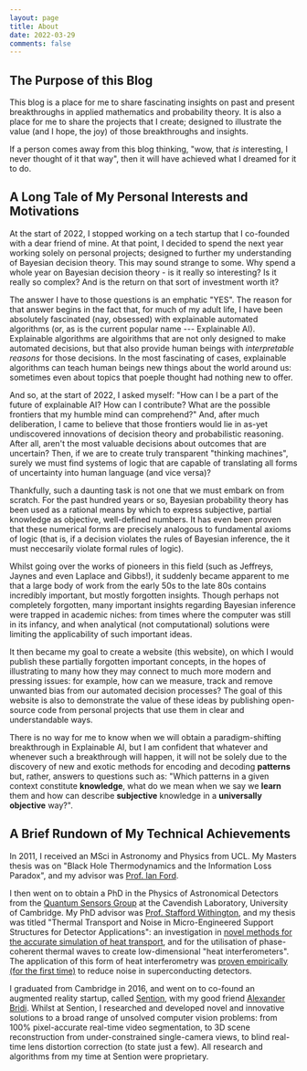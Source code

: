 ```yaml
---
layout: page
title: About
date: 2022-03-29
comments: false
---
```


## The Purpose of this Blog

This blog is a place for me to share fascinating insights on past and present breakthroughs in applied mathematics and probability theory. It is also a place for me to share the projects that I create; designed to illustrate the value (and I hope, the joy) of those breakthroughs and insights.

If a person comes away from this blog thinking, "wow, that *is* interesting, I never thought of it that way", then it will have achieved what I dreamed for it to do.

## A Long Tale of My Personal Interests and Motivations

At the start of 2022, I stopped working on a tech startup that I co-founded with a dear friend of mine. At that point, I decided to spend the next year working solely on personal projects; designed to further my understanding of Bayesian decision theory. This may sound strange to some. Why spend a whole year on Bayesian decision theory - is it really so interesting? Is it really so complex? And is the return on that sort of investment worth it? 

The answer I have to those questions is an emphatic "YES". The reason for that answer begins in the fact that, for much of my adult life, I have been absolutely fascinated (nay, obsessed) with explainable automated algorithms (or, as is the current popular name --- Explainable AI). Explainable algorithms are algoirithms that are not only designed to make automated decisions, but that also provide human beings with *interpretable reasons* for those decisions. In the most fascinating of cases, explainable algorithms can teach human beings new things about the world around us: sometimes even about topics that poeple thought had nothing new to offer.

And so, at the start of 2022, I asked myself: "How can I be a part of the future of explainable AI? How can I contribute? What are the possible frontiers that my humble mind can comprehend?" And, after much deliberation, I came to believe that those frontiers would lie in as-yet undiscovered innovations of decision theory and probabilistic reasoning. After all, aren't the most valuable decisions about outcomes that are uncertain? Then, if we are to create truly transparent "thinking machines", surely we must find systems of logic that are capable of translating all forms of uncertainty into human language (and vice versa)?

Thankfully, such a daunting task is not one that we must embark on from scratch. For the past hundred years or so, Bayesian probability theory has been used as a rational means by which to express subjective, partial knowledge as objective, well-defined numbers. It has even been proven that these numerical forms are precisely analogous to fundamental axioms of logic (that is, if a decision violates the rules of Bayesian inference, the it must neccesarily violate formal rules of logic).

Whilst going over the works of pioneers in this field (such as Jeffreys, Jaynes and even Laplace and Gibbs!), it suddenly became apparent to me that a large body of work from the early 50s to the late 80s contains incredibly important, but mostly forgotten insights. Though perhaps not completely forgotten, many important insights regarding Bayesian inference were trapped in academic niches: from times where the computer was still in its infancy, and when analytical (not computational) solutions were limiting the applicability of such important ideas.

It then became my goal to create a website (this website), on which I would publish these partially forgotten important concepts, in the hopes of illustrating to many how they may connect to much more modern and pressing issues: for example, how can we measure, track and remove unwanted bias from our automated decision processes? The goal of this website is also to demonstrate the value of these ideas by publishing open-source code from personal projects that use them in clear and understandable ways.

There is no way for me to know when we will obtain a paradigm-shifting breakthrough in Explainable AI, but I am confident that whatever and whenever such a breakthrough will happen, it will not be solely due to the discovery of new and exotic methods for encoding and decoding **patterns** but, rather, answers to questions such as: "Which patterns in a given context constitute **knowledge**, what do we mean when we say we **learn** them and how can describe **subjective** knowledge in a **universally objective** way?".


## A Brief Rundown of My Technical Achievements

In 2011, I received an MSci in Astronomy and Physics from UCL. My Masters thesis was on "Black Hole Thermodynamics and the Information Loss Paradox", and my advisor was [Prof. Ian Ford](https://www.ucl.ac.uk/physics-astronomy/people/professor-ian-ford).

I then went on to obtain a PhD in the Physics of Astronomical Detectors from the [Quantum Sensors Group](https://www.phy.cam.ac.uk/research/research-groups/qs) at the Cavendish Laboratory, University of Cambridge. My PhD advisor was [Prof. Stafford Withington](https://www.phy.cam.ac.uk/directory/withingtons), and my thesis was  titled "Thermal Transport and Noise in Micro-Engineered Support Structures for Detector Applications": an investigation in [novel methods for the accurate simulation of heat transport](https://aip.scitation.org/doi/10.1063/1.4893019), and for the utilisation of phase-coherent thermal waves to create low-dimensional "heat interferometers". The application of this form of heat interferometry was [proven empirically (for the first time)](https://aip.scitation.org/doi/10.1063/1.5041348) to reduce noise in superconducting detectors.

I graduated from Cambridge in 2016, and went on to co-found an augmented reality startup, called [Sention](https://www.linkedin.com/company/21145650/admin/), with my good friend [Alexander Bridi](https://www.linkedin.com/in/zanbridi/). Whilst at Sention, I researched and developed novel and innovative solutions to a broad range of unsolved computer vision problems: from 100% pixel-accurate real-time video segmentation, to 3D scene reconstruction from under-constrained single-camera views, to blind real-time lens distortion correction (to state just a few). All research and algorithms from my time at Sention were proprietary.

